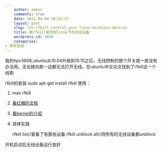 ```yaml
---
    author: admin
    comments: true
    date: 2011-04-04 10:53:37
    layout: post
    slug: let-rfkill-control-your-linux-wireless-devices
    title: 用rfkill来控制linux下的无线设备
    wordpress_id: 1656
    categories:
- 软件安装
---
```


我的hpv3608,ubuntu从10.04升级到10.10之后，无线控制的那个开关就一直没有办法用，无论拨向那一边都无法打开无线。在ubuntu中文论文找到了rfkill这一个线索

rfkill的安装
    sudo apt-get install rfkill 
使用：

1. man rfkill
2. [看红帽的文档](http://docs.redhat.com/docs/zh-CN/Red_Hat_Enterprise_Linux/6/html/Power_Management_Guide/RFKill.html)
3. [看kernel的介绍](http://www.mjmwired.net/kernel/Documentation/rfkill.txt)
4. 具体实践

    rfkill list//查看了有那些设备
    rfkill unblock all//将所有的无线设备都unblock

开机启动后无线设备运行良好

